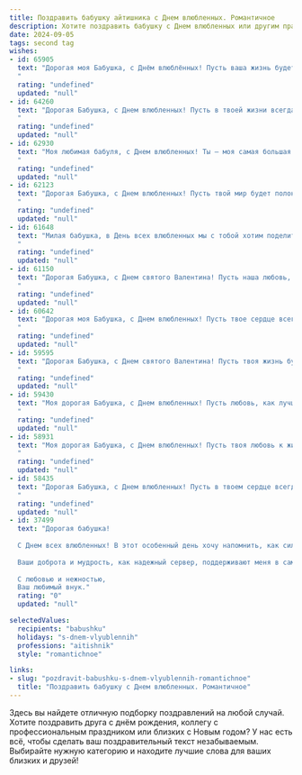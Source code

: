 ```yaml
---
title: Поздравить бабушку айтишника с Днем влюбленных. Романтичное
description: Хотите поздравить бабушку с Днем влюбленных или другим праздником? Наш ИИ создаст незабываемое поздравление, а вы обязательно выделитесь среди других.  
date: 2024-09-05
tags: second tag
wishes:
- id: 65905
  text: "Дорогая моя Бабушка, с Днём влюблённых! Пусть ваша жизнь будет полна любви, как строчки красивого кода, написанного с заботой и нежностью.  И пусть сердце ваше всегда остаётся молодым и горячим, как процессор мощного компьютера.
  "
  rating: "undefined"
  updated: "null"
- id: 64260
  text: "Дорогая Бабушка, с Днем влюбленных! Пусть в твоей жизни всегда царит любовь, а сердце бьется в такт с любимым человеком. Желаю тебе красивых моментов, ярких эмоций и нежных чувств! Пусть каждый день будет наполнен радостью и счастьем, как строка кода, написанная любовью.
  "
  rating: "undefined"
  updated: "null"
- id: 62930
  text: "Моя любимая бабуля, с Днем влюбленных! Ты – моя самая большая любовь,  мой источник вдохновения и тепла. Спасибо за твою бесконечную любовь и заботу. Ты – настоящая королева моего сердца!
  "
  rating: "undefined"
  updated: "null"
- id: 62123
  text: "Дорогая Бабушка, с Днем влюбленных! Пусть твой мир будет полон любви, тепла и романтики, как строчки кода, которые ты пишешь с такой страстью.
  "
  rating: "undefined"
  updated: "null"
- id: 61648
  text: "Милая бабушка, в День всех влюбленных мы с тобой хотим поделиться нашей безграничной любовью и благодарностью! Пусть твоя жизнь всегда будет наполнена тёплыми чувствами, как коды, которые ты пишешь,  превращаются в прекрасные приложения. Ты – настоящая королева цифровой эпохи, и твоя любовь вдохновляет нас на новые свершения! ❤️
  "
  rating: "undefined"
  updated: "null"
- id: 61150
  text: "Дорогая Бабушка, с Днем святого Валентина! Пусть наша любовь, как код, написанный на языке нежности, будет вечным алгоритмом счастья. 💕
  "
  rating: "undefined"
  updated: "null"
- id: 60642
  text: "Дорогая моя Бабушка, с Днем влюбленных! Пусть твое сердце всегда будет наполнено любовью, как строчки кода, написанные опытным Айтишником. Будь счастлива, любима и окружена заботой!
  "
  rating: "undefined"
  updated: "null"
- id: 59595
  text: "Дорогая Бабушка, с Днем святого Валентина! Пусть твоя жизнь будет полна любви, как код, написанный с заботой и лаской. Желаю тебе счастья, тепла и чтобы каждый день был наполнен нежностью, как строчки твоего любимого стихотворения. 🥰
  "
  rating: "undefined"
  updated: "null"
- id: 59430
  text: "Моя дорогая Бабушка, с Днем влюбленных! Пусть любовь, как лучший код, будет чистым и безошибочным, а каждый день рядом со мной -  волнующей игрой, которую мы будем создавать вместе!
  "
  rating: "undefined"
  updated: "null"
- id: 58931
  text: "Моя дорогая Бабушка, с Днем влюбленных! Пусть твоя любовь к жизни, к своим близким и, конечно же, к своему любимому айтишнику будет яркой и сильной, как код, написанный с любовью.  ❤️
  "
  rating: "undefined"
  updated: "null"
- id: 58435
  text: "Дорогая Бабушка, с Днем влюбленных! Пусть в твоем сердце всегда царит любовь, а жизнь напоминает прекрасный алгоритм, где каждый день – это строка кода, полная счастья и радости. Будь здорова, любима и, конечно же, люби сама! 💖
  "
  rating: "undefined"
  updated: "null"
- id: 37499
  text: "Дорогая бабушка!
  
  С Днем всех влюбленных! В этот особенный день хочу напомнить, как сильно я вас ценю и люблю. Вы — мой самый близкий человек, мой надежный друг и вдохновение. Как айтишник, я стараюсь быть логичным и рациональным, но чувства к вам всегда выходят за рамки кода и алгоритмов.
  
  Ваши доброта и мудрость, как надежный сервер, поддерживают меня в самые сложные моменты. Пусть ваша жизнь будет наполнена теплом и светом, а в сердце царит любовь. Мы вместе создаем самые прекрасные моменты, словно уникальные строки кода на экране жизни.
  
  С любовью и нежностью,
  Ваш любимый внук."
  rating: "0"
  updated: "null"

selectedValues:
  recipients: "babushku"
  holidays: "s-dnem-vlyublennih"
  professions: "aitishnik"
  style: "romantichnoe"

links:
- slug: "pozdravit-babushku-s-dnem-vlyublennih-romantichnoe"
  title: "Поздравить бабушку с Днем влюбленных. Романтичное"
---
```


Здесь вы найдете отличную подборку поздравлений на любой случай. 
Хотите поздравить друга с днём рождения, коллегу с профессиональным праздником или близких с Новым годом? У нас есть всё, чтобы сделать ваш поздравительный текст незабываемым. Выбирайте нужную категорию и находите лучшие слова для ваших близких и друзей!
